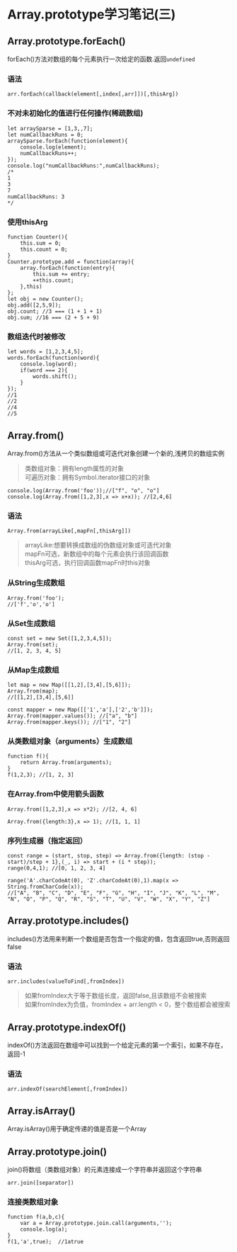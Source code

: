 Array.prototype学习笔记(三)
=

## Array.prototype.forEach()
forEach()方法对数组的每个元素执行一次给定的函数.返回`undefined`  

### 语法
```
arr.forEach(callback(element[,index[,arr]])[,thisArg])
```

### 不对未初始化的值进行任何操作(稀疏数组)
```
let arraySparse = [1,3,,7];
let numCallbackRuns = 0;
arraySparse.forEach(function(element){
	console.log(element);
	numCallbackRuns++;
});
console.log("numCallbackRuns:",numCallbackRuns);
/*
1
3
7
numCallbackRuns: 3
*/
```

### 使用thisArg
```
function Counter(){
	this.sum = 0;
	this.count = 0;
}
Counter.prototype.add = function(array){
	array.forEach(function(entry){
		this.sum += entry;
		++this.count;
	},this)
};
let obj = new Counter();
obj.add([2,5,9]);
obj.count; //3 === (1 + 1 + 1)
obj.sum; //16 === (2 + 5 + 9)
```

### 数组迭代时被修改
```
let words = [1,2,3,4,5];
words.forEach(function(word){
	console.log(word);
	if(word === 2){
		words.shift();
	}
});
//1
//2
//4
//5
```

## Array.from()
Array.from()方法从一个类似数组或可迭代对象创建一个新的,浅拷贝的数组实例  
>类数组对象：拥有length属性的对象  
>可遍历对象：拥有Symbol.iterator接口的对象  

```
console.log(Array.from('foo'));//["f", "o", "o"]
console.log(Array.from([1,2,3],x => x+x)); //[2,4,6]
```

### 语法
```
Array.from(arrayLike[,mapFn[,thisArg]])
```
>arrayLike:想要转换成数组的伪数组对象或可迭代对象  
>mapFn可选，新数组中的每个元素会执行该回调函数  
>thisArg可选，执行回调函数mapFn时this对象  

### 从String生成数组
```
Array.from('foo');
//['f','o','o']
```

### 从Set生成数组
```
const set = new Set([1,2,3,4,5]);
Array.from(set);
//[1, 2, 3, 4, 5]
```

### 从Map生成数组
```
let map = new Map([[1,2],[3,4],[5,6]]);
Array.from(map);
//[[1,2],[3,4],[5,6]]

const mapper = new Map([['1','a'],['2','b']]);
Array.from(mapper.values()); //["a", "b"]
Array.from(mapper.keys()); //["1", "2"]
```

### 从类数组对象（arguments）生成数组
```
function f(){	
	return Array.from(arguments);
}
f(1,2,3); //[1, 2, 3]
```

### 在Array.from中使用箭头函数
```
Array.from([1,2,3],x => x*2); //[2, 4, 6]

Array.from({length:3},x => 1); //[1, 1, 1]
```

### 序列生成器（指定返回）
```
const range = (start, stop, step) => Array.from({length: (stop - start)/step + 1},(_, i) => start + (i * step));
range(0,4,1); //[0, 1, 2, 3, 4]

range('A'.charCodeAt(0), 'Z'.charCodeAt(0),1).map(x => String.fromCharCode(x));
//["A", "B", "C", "D", "E", "F", "G", "H", "I", "J", "K", "L", "M", "N", "O", "P", "Q", "R", "S", "T", "U", "V", "W", "X", "Y", "Z"]
```

## Array.prototype.includes()
includes()方法用来判断一个数组是否包含一个指定的值，包含返回true,否则返回false  

### 语法
```
arr.includes(valueToFind[,fromIndex])
```

>如果fromIndex大于等于数组长度，返回false,且该数组不会被搜索  
>如果fromIndex为负值，fromIndex + arr.length < 0，整个数组都会被搜索

## Array.prototype.indexOf()
indexOf()方法返回在数组中可以找到一个给定元素的第一个索引，如果不存在，返回-1  

### 语法
```
arr.indexOf(searchElement[,fromIndex])
```

## Array.isArray()
Array.isArray()用于确定传递的值是否是一个Array  

## Array.prototype.join()
join()将数组（类数组对象）的元素连接成一个字符串并返回这个字符串

```
arr.join([separator])
```

### 连接类数组对象
```
function f(a,b,c){
	var a = Array.prototype.join.call(arguments,'');
	console.log(a);
}
f(1,'a',true);  //1atrue
```












